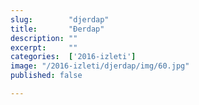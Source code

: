 ```yaml
---
slug:        "djerdap"
title:       "Đerdap"
description: ""
excerpt:     ""
categories:  ['2016-izleti']
image: "/2016-izleti/djerdap/img/60.jpg"
published: false

---
```

